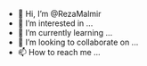 - 👋 Hi, I’m @RezaMalmir
- 👀 I’m interested in ...
- 🌱 I’m currently learning ...
- 💞️ I’m looking to collaborate on ...
- 📫 How to reach me ...

<!---
RezaMalmir/RezaMalmir is a ✨ special ✨ repository because its `README.md` (this file) appears on your GitHub profile.
You can click the Preview link to take a look at your changes.
--->
